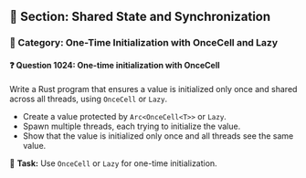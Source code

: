 ## 📘 Section: Shared State and Synchronization
### 🔹 Category: One-Time Initialization with OnceCell and Lazy
#### ❓ Question 1024: One-time initialization with OnceCell

Write a Rust program that ensures a value is initialized only once and shared across all threads, using `OnceCell` or `Lazy`.

- Create a value protected by `Arc<OnceCell<T>>` or `Lazy`.
- Spawn multiple threads, each trying to initialize the value.
- Show that the value is initialized only once and all threads see the same value.

🔧 **Task:** Use `OnceCell` or `Lazy` for one-time initialization.

